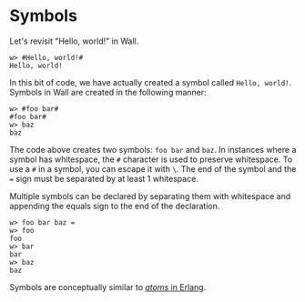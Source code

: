 # Symbols

Let's revisit "Hello, world!" in Wall.

```
w> #Hello, world!#
Hello, world!
```

In this bit of code, we have actually created a symbol called `Hello, world!`. Symbols in Wall are created in the following manner:

```
w> #foo bar#
#foo bar#
w> baz
baz
```

The code above creates two symbols: `foo bar` and `baz`.  In instances where a symbol has whitespace, the `#` character is used to preserve whitespace.  To use a `#` in a symbol, you can escape it with `\`.  The end of the symbol and the `=` sign must be separated by at least 1 whitespace.

Multiple symbols can be declared by separating them with whitespace and appending the equals sign to the end of the declaration.

```
w> foo bar baz =
w> foo
foo
w> bar
bar
w> baz
baz
```

Symbols are conceptually similar to [*atoms* in Erlang](http://erlang.org/doc/reference_manual/data_types.html#atom).
